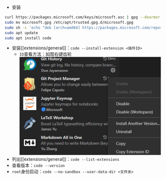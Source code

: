 - 安装
```sh
curl https://packages.microsoft.com/keys/microsoft.asc | gpg --dearmor > microsoft.gpg
sudo mv microsoft.gpg /etc/apt/trusted.gpg.d/microsoft.gpg
sudo sh -c 'echo "deb [arch=amd64] https://packages.microsoft.com/repos/vscode stable main" > /etc/apt/sources.list.d/vscode.list'
sudo apt update
sudo apt install code
```
- 安装[[extensions/general]]：`code --install-extension <插件ID>`
  - `ID`查看方法：如图右键齿轮![](extension-id.png)
- 列出[[extensions/general]]：`code --list-extensions`
- 查看版本：`code --version`
- `root`身份启动：`code --no-sandbox --user-data-dir <文件夹>`